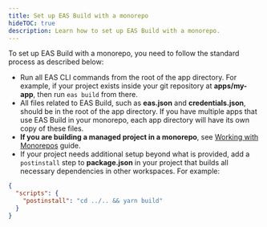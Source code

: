 ```yaml
---
title: Set up EAS Build with a monorepo
hideTOC: true
description: Learn how to set up EAS Build with a monorepo.
---
```


To set up EAS Build with a monorepo, you need to follow the standard process as described below:

- Run all EAS CLI commands from the root of the app directory. For example, if your project exists inside your git repository at **apps/my-app**, then run `eas build` from there.
- All files related to EAS Build, such as **eas.json** and **credentials.json**, should be in the root of the app directory. If you have multiple apps that use EAS Build in your monorepo, each app directory will have its own copy of these files.
- **If you are building a managed project in a monorepo**, see [Working with Monorepos](/guides/monorepos) guide.
- If your project needs additional setup beyond what is provided, add a `postinstall` step to **package.json** in your project that builds all necessary dependencies in other workspaces. For example:

```json package.json
{
  "scripts": {
    "postinstall": "cd ../.. && yarn build"
  }
}
```